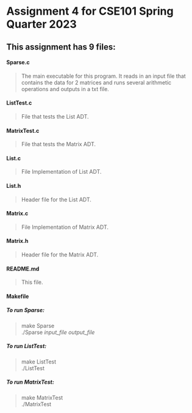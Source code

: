 # Assignment 4 for CSE101 Spring Quarter 2023  

## This assignment has 9 files:  
#### Sparse.c  
>  The main executable for this program. 
>  It reads in an input file that contains the data for 2 matrices and
>  runs several arithmetic operations and outputs in a txt file.
#### ListTest.c  
> File that tests the List ADT.  
#### MatrixTest.c  
> File that tests the Matrix ADT.  
#### List.c  
> File Implementation of List ADT.  
#### List.h  
> Header file for the List ADT.  
#### Matrix.c  
> File Implementation of Matrix ADT.  
#### Matrix.h  
> Header file for the Matrix ADT.  
#### README.md  
> This file.  
#### Makefile  

##### To run Sparse:  
> make Sparse  
> ./Sparse *input_file* *output_file*  

##### To run ListTest:  
> make ListTest  
> ./ListTest  

##### To run MatrixTest:  
> make MatrixTest  
> ./MatrixTest  

